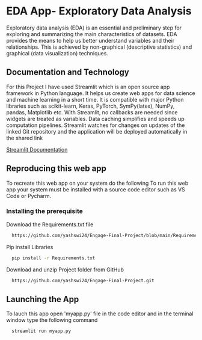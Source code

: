 
# EDA App- Exploratory Data Analysis

Exploratory data analysis (EDA) is an essential and preliminary step for exploring and summarizing the main characteristics of datasets. EDA provides the means to help us better understand variables and their relationships. This is achieved by non-graphical (descriptive statistics) and graphical (data visualization) techniques.

## Documentation and Technology
For this Project I have used Streamlit which is an open source app framework in Python language. It helps us create web apps for data science and machine learning in a short time. It is compatible with major Python libraries such as scikit-learn, Keras, PyTorch, SymPy(latex), NumPy, pandas, Matplotlib etc. With Streamlit, no callbacks are needed since widgets are treated as variables. Data caching simplifies and speeds up computation pipelines. Streamlit watches for changes on updates of the linked Git repository and the application will be deployed automatically in the shared link

[Streamlit Documentation](https://docs.streamlit.io/)


## Reproducing this web app
To recreate this web app on your system do the following
To run this web app your system must be installed with a source code editor such as VS Code or Pycharm.
### Installing the prerequisite

Download the Requirements.txt file

```bash
  https://github.com/yashswi24/Engage-Final-Project/blob/main/Requirements.txt
```
Pip install Libraries

```bash
  pip install -r Requirements.txt
```
Download and unzip Project folder from GitHub 
```bash
  https://github.com/yashswi24/Engage-Final-Project.git
```
## Launching the App

To lauch this app open 'myapp.py' file in the code editor and in the terminal window type the following command 
```bash
  streamlit run myapp.py
```
